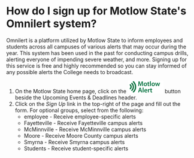 [author]:        <> (William Quinn)
[last modified]: <> (2020-10-12)
[revision]:      <> (1)

# How do I sign up for Motlow State's Omnilert system?

Omnilert is a platform utilized by Motlow State to inform employees and students across all campuses of various alerts that may occur during the year. This system has been used in the past for conducting campus drills, alerting everyone of impending severe weather, and more. Signing up for this service is free and highly recommended so you can stay informed of any possible alerts the College needs to broadcast.

1. On the Motlow State home page, click on the ![](./img/wroQUVUecPCO5bwpKLcNiNGoCXlULK4qHQ.gif) button beside the Upcoming Events & Deadlines header.
2. Click on the *Sign Up* link in the top-right of the page and fill out the form. For optional groups, select from the following:
    - employee - Receive employee-specific alerts
    - Fayetteville - Receive Fayetteville campus alerts
    - McMinnville - Receive McMinnville campus alerts
    - Moore - Receive Moore County campus alerts
    - Smyrna - Receive Smyrna campus alerts
    - Students - Receive student-specific alerts

  
